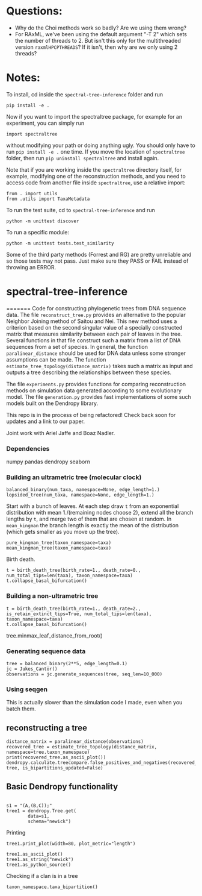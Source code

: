 # Questions:
- Why do the Choi methods work so badly? Are we using them wrong?
- For RAxML, we've been using the default argument "-T 2" which sets the number of threads to 2. But isn't this only for the multithreaded version `raxmlHPC­PTHREADS`? If it isn't, then why are we only using 2 threads?

# Notes:

To install, cd inside the `spectral-tree-inference` folder and run 
```
pip install -e .
```
Now if you want to import the spectraltree package, for example for an experiment, you can simply run
```
import spectraltree
```
without modifying your path or doing anything ugly. You should only have to run `pip install -e .` one time. If you move the location of `spectraltree` folder, then run `pip uninstall spectraltree` and install again.

Note that if you are working inside the `spectraltree` directory itself, for example, modifying one of the reconstruction methods, and you need to access code from another file inside `spectraltree`, use a relative import:
```
from . import utils
from .utils import TaxaMetadata
```

To run the test suite, cd to `spectral-tree-inference` and run
```
python -m unittest discover
```
To run a specific module:
```
python -m unittest tests.test_similarity
```
Some of the third party methods (Forrest and RG) are pretty unreliable and so those tests may not pass. Just make sure they PASS or FAIL instead of throwing an ERROR.

# spectral-tree-inference
=======
Code for constructing phylogenetic trees from DNA sequence data. The file `reconstruct_tree.py` provides an alternative to the popular Neighbor Joining method of Saitou and Nei. This new method uses a criterion based on the second singular value of a specially constructed matrix that measures similarity between each pair of leaves in the tree. Several functions in that file construct such a matrix from a list of DNA sequences from a set of species. In general, the function `paralinear_distance` should be used for DNA data unless some stronger assumptions can be made. The function `estimate_tree_topology(distance_matrix)` takes such a matrix as input and outputs a tree describing the relationships between these species.

 The file `experiments.py` provides functions for comparing reconstruction methods on simulation data generated according to some evolutionary model. The file `generation.py` provides fast implementations of some such models built on the Dendropy library.

This repo is in the process of being refactored! Check back soon for updates and a link to our paper.

Joint work with Ariel Jaffe and Boaz Nadler.

### Dependencies
numpy
pandas
dendropy
seaborn


### Building an ultrametric tree (molecular clock)

```
balanced_binary(num_taxa, namespace=None, edge_length=1.)
lopsided_tree(num_taxa, namespace=None, edge_length=1.)
```

Start with a bunch of leaves. At each step draw `t` from an exponential
distribution with mean 1./(remaining nodes choose 2), extend all the branch lengths by `t`, and merge two of them that are chosen at random. In `mean_kingman` the branch length is exactly the mean of the distribution (which gets smaller as you move up the tree).
```
pure_kingman_tree(taxon_namespace=taxa)
mean_kingman_tree(taxon_namespace=taxa)
```

Birth death.
```
t = birth_death_tree(birth_rate=1., death_rate=0., num_total_tips=len(taxa), taxon_namespace=taxa)
t.collapse_basal_bifurcation()
```

### Building a non-ultrametric tree


```
t = birth_death_tree(birth_rate=1., death_rate=2., is_retain_extinct_tips=True, num_total_tips=len(taxa), taxon_namespace=taxa)
t.collapse_basal_bifurcation()
```

tree.minmax_leaf_distance_from_root()


### Generating sequence data
```
tree = balanced_binary(2**5, edge_length=0.1)
jc = Jukes_Cantor()
observations = jc.generate_sequences(tree, seq_len=10_000)
```

### Using seqgen
This is actually slower than the simulation code I made, even when you batch them.

## reconstructing a tree
```
distance_matrix = paralinear_distance(observations)
recovered_tree = estimate_tree_topology(distance_matrix, namespace=tree.taxon_namespace)
print(recovered_tree.as_ascii_plot())
dendropy.calculate.treecompare.false_positives_and_negatives(recovered_tree, tree, is_bipartitions_updated=False)
```


## Basic Dendropy functionality
```
```

```
s1 = "(A,(B,C));"
tree1 = dendropy.Tree.get(
        data=s1,
        schema="newick")
```

Printing
```
tree1.print_plot(width=80, plot_metric="length")
```

```
tree1.as_ascii_plot()
tree1.as_string("newick")
tree1.as_python_source()
```

Checking if a clan is in a tree
```
taxon_namespace.taxa_bipartition()
```
